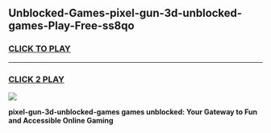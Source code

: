 
## Unblocked-Games-pixel-gun-3d-unblocked-games-Play-Free-ss8qo
<h3>
<a href="https://premium76.site?title=pixel-gun-3d-unblocked-games&ref=10A">CLICK TO PLAY</a></h3>
<hr>

<h3>
<a href="https://premium76.site?title=pixel-gun-3d-unblocked-games&ref=10A">CLICK 2 PLAY</a>
  
</h3>

<a href="https://premium76.site?title=pixel-gun-3d-unblocked-games&ref=10A"><img src="https://clearcache.store/games.png"></a>


**pixel-gun-3d-unblocked-games games unblocked: Your Gateway to Fun and Accessible Online Gaming**
